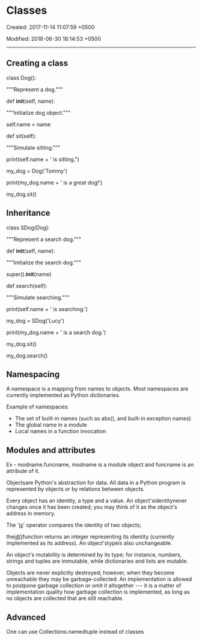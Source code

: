 # Classes

Created: 2017-11-14 11:07:59 +0500

Modified: 2018-06-30 18:14:53 +0500

---

## Creating a class

class Dog():

"""Represent a dog."""

def __init__(self, name):

"""Initialize dog object."""

self.name = name

def sit(self):

"""Simulate sitting."""

print(self.name + ' is sitting.")

my_dog = Dog('Tommy')

print(my_dog.name + ' is a great dog!')

my_dog.sit()

## Inheritance

class SDog(Dog):

"""Represent a search dog."""

def __init__(self, name):

"""Initialize the search dog."""

super().__init__(name)

def search(self):

"""Simulate searching."""

print(self.name + ' is searching.')

my_dog = SDog('Lucy')

print(my_dog.name + ' is a search dog.')

my_dog.sit()

my_dog.search()

## Namespacing

A namespace is a mapping from names to objects. Most namespaces are currently implemented as Python dictionaries.

Example of namespaces:
-   The set of built-in names (such as abs(), and built-in exception names)
-   The global name in a module
-   Local names in a function invocation

## Modules and attributes

Ex - modname.funcname, modname is a module object and funcname is an attribute of it.

Objectsare Python's abstraction for data. All data in a Python program is represented by objects or by relations between objects.

Every object has an identity, a type and a value. An object'sidentitynever changes once it has been created; you may think of it as the object's address in memory.

The '[is](https://docs.python.org/3.2/reference/expressions.html#is)' operator compares the identity of two objects;

the[id()](https://docs.python.org/3.2/library/functions.html#id)function returns an integer representing its identity (currently implemented as its address). An object'stypeis also unchangeable.

An object's mutability is determined by its type; for instance, numbers, strings and tuples are immutable, while dictionaries and lists are mutable.

Objects are never explicitly destroyed; however, when they become unreachable they may be garbage-collected. An implementation is allowed to postpone garbage collection or omit it altogether --- it is a matter of implementation quality how garbage collection is implemented, as long as no objects are collected that are still reachable.

## Advanced

One can use Collections.namedtuple instead of classes
